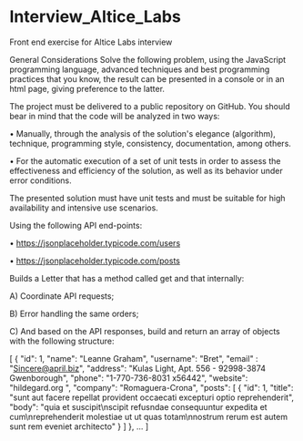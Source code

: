 # Interview_Altice_Labs
Front end exercise for Altice Labs interview

General Considerations 
Solve the following problem, using the JavaScript programming language, advanced techniques and best programming practices that you know, the result can be presented in a console or in an html page, giving preference to the latter. 

The project must be delivered to a public repository on GitHub. You should bear in mind that the code will be analyzed in two ways: 

• Manually, through the analysis of the solution's elegance (algorithm), technique, programming style, consistency, documentation, among others. 

• For the automatic execution of a set of unit tests in order to assess the effectiveness and efficiency of the solution, as well as its behavior under error conditions. 

The presented solution must have unit tests and must be suitable for high availability and intensive use scenarios.


Using the following API end-points: 

• https://jsonplaceholder.typicode.com/users 

• https://jsonplaceholder.typicode.com/posts 


Builds a Letter that has a method called get and that internally: 

A) Coordinate API requests; 

B) Error handling the same orders; 

C) And based on the API responses, build and return an array of objects with the following structure: 

[
  { 
     "id": 1, 
     "name": "Leanne Graham", 
     "username": "Bret", 
     "email" : "Sincere@april.biz", 
     "address": "Kulas Light, Apt. 556 - 92998-3874 Gwenborough", 
     "phone": "1-770-736-8031 x56442", 
     "website": "hildegard.org ", 
     "company": "Romaguera-Crona", 
     "posts": [ 
                 { 
                   "id": 1, 
                   "title": "sunt aut facere repellat provident occaecati excepturi optio reprehenderit", "body": "quia et suscipit\nscipit refusndae consequuntur expedita et cum\nreprehenderit molestiae ut ut quas totam\nnostrum rerum est autem sunt rem eveniet architecto" 
                 } 
     ] 
 }, 
 ... 
]

